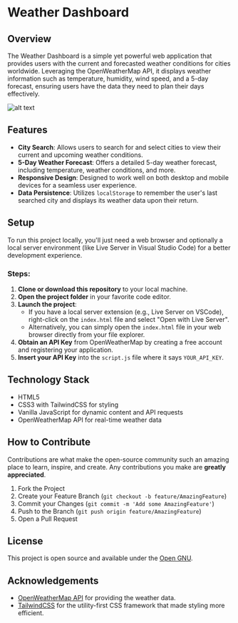 # Weather Dashboard

## Overview
The Weather Dashboard is a simple yet powerful web application that provides users with the current and forecasted weather conditions for cities worldwide. Leveraging the OpenWeatherMap API, it displays weather information such as temperature, humidity, wind speed, and a 5-day forecast, ensuring users have the data they need to plan their days effectively.

![alt text](assets/Images/06-server-side-apis-homework-demo.png)

## Features
- **City Search**: Allows users to search for and select cities to view their current and upcoming weather conditions.
- **5-Day Weather Forecast**: Offers a detailed 5-day weather forecast, including temperature, weather conditions, and more.
- **Responsive Design**: Designed to work well on both desktop and mobile devices for a seamless user experience.
- **Data Persistence**: Utilizes `localStorage` to remember the user's last searched city and displays its weather data upon their return.

## Setup
To run this project locally, you'll just need a web browser and optionally a local server environment (like Live Server in Visual Studio Code) for a better development experience.

### Steps:
1. **Clone or download this repository** to your local machine.
2. **Open the project folder** in your favorite code editor.
3. **Launch the project**:
   - If you have a local server extension (e.g., Live Server on VSCode), right-click on the `index.html` file and select "Open with Live Server".
   - Alternatively, you can simply open the `index.html` file in your web browser directly from your file explorer.
4. **Obtain an API Key** from OpenWeatherMap by creating a free account and registering your application.
5. **Insert your API Key** into the `script.js` file where it says `YOUR_API_KEY`.

## Technology Stack
- HTML5
- CSS3 with TailwindCSS for styling
- Vanilla JavaScript for dynamic content and API requests
- OpenWeatherMap API for real-time weather data

## How to Contribute
Contributions are what make the open-source community such an amazing place to learn, inspire, and create. Any contributions you make are **greatly appreciated**.

1. Fork the Project
2. Create your Feature Branch (`git checkout -b feature/AmazingFeature`)
3. Commit your Changes (`git commit -m 'Add some AmazingFeature'`)
4. Push to the Branch (`git push origin feature/AmazingFeature`)
5. Open a Pull Request

## License
This project is open source and available under the [Open GNU](LICENSE).

## Acknowledgements
- [OpenWeatherMap API](https://openweathermap.org/api) for providing the weather data.
- [TailwindCSS](https://tailwindcss.com/) for the utility-first CSS framework that made styling more efficient.
